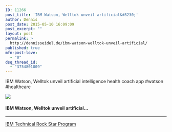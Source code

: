 ```yaml
---
ID: 11266
post_title: 'IBM Watson, Welltok unveil artificial&#8230;'
author: Dennis
post_date: 2015-05-10 16:09:09
post_excerpt: ""
layout: post
permalink: >
  http://dennisseidel.de/ibm-watson-welltok-unveil-artificial/
published: true
mfn-post-love:
  - "0"
dsq_thread_id:
  - "3754801009"
---
```

<p>IBM Watson, Welltok unveil artificial intelligence health coach app #watson #healthcare</p>

<p><a href='http://bit.ly/1EpZME8' target='_blank'><img src='https://d3utlhu53nfcwz.cloudfront.net/220601/cdnImage/article/bc5de2f4-3d61-4069-8c6f-66d0e44fe5ab/?size=Box320'></a></p>

<h4><a href='http://bit.ly/1EpZME8' style='text-decoration: none' target='_blank'>IBM Watson, Welltok unveil artificial...</a></h4>

<hr />

<p><a href='http://trs.voicestorm.com' target='_blank'>IBM Technical Rock Star Program</a></p>